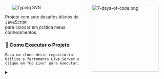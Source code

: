 <div id="user-content-toc">
  <ul align="left">
      <summary><img src="https://readme-typing-svg.demolab.com?font=Fira+Code&weight=500&size=22&pause=1000&color=ffffff&left=true&Left=true&random=false&width=524&lines=7+Days+of+Code+in+JavaScript!" alt="Typing SVG">
      <img align="right" alt="7-days-of-code.png" height="220px" src="7-days-of-code.png"></summary>
  </div>
<p align="left">Projeto com sete desafios diários de JavaScript <br>para colocar em prática meus conhecimentos.</p>

<h3 align="left">🔧 Como Executar o Projeto</h3>

````
Faça um clone deste repositório.
Utilize a ferramenta Live Server e clique em "Go Live" para executar.
````

<div>
  <details>
    <summary></summary>
    <p align="left">› Por <a href="https://github.com/alura-cursos">Alura</a> & <a href="https://github.com/rafaballerini">Rafaella Ballerini</a></p>
  </details>
</div>
